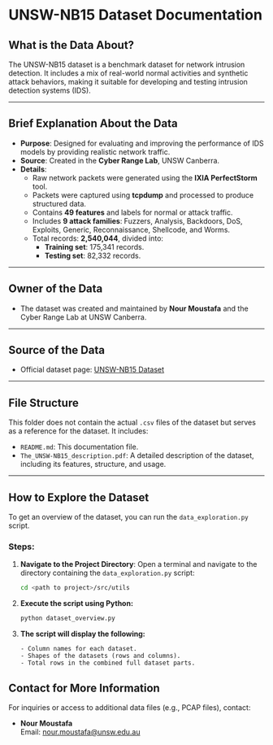 # UNSW-NB15 Dataset Documentation

## **What is the Data About?**
The UNSW-NB15 dataset is a benchmark dataset for network intrusion detection. It includes a mix of real-world normal activities and synthetic attack behaviors, making it suitable for developing and testing intrusion detection systems (IDS).

---

## **Brief Explanation About the Data**
- **Purpose**: Designed for evaluating and improving the performance of IDS models by providing realistic network traffic.
- **Source**: Created in the **Cyber Range Lab**, UNSW Canberra.
- **Details**:
  - Raw network packets were generated using the **IXIA PerfectStorm** tool.
  - Packets were captured using **tcpdump** and processed to produce structured data.
  - Contains **49 features** and labels for normal or attack traffic.
  - Includes **9 attack families**: Fuzzers, Analysis, Backdoors, DoS, Exploits, Generic, Reconnaissance, Shellcode, and Worms.
  - Total records: **2,540,044**, divided into:
    - **Training set**: 175,341 records.
    - **Testing set**: 82,332 records.

---

## **Owner of the Data**
- The dataset was created and maintained by **Nour Moustafa** and the Cyber Range Lab at UNSW Canberra.

---

## **Source of the Data**
- Official dataset page: [UNSW-NB15 Dataset](https://research.unsw.edu.au/projects/unsw-nb15-dataset)

---

## **File Structure**
This folder does not contain the actual `.csv` files of the dataset but serves as a reference for the dataset. It includes:
- `README.md`: This documentation file.
- `The_UNSW-NB15_description.pdf`: A detailed description of the dataset, including its features, structure, and usage.

---

## **How to Explore the Dataset**
To get an overview of the dataset, you can run the `data_exploration.py` script.

### **Steps**:
1. **Navigate to the Project Directory**:
   Open a terminal and navigate to the directory containing the `data_exploration.py` script:
   ```bash
   cd <path to project>/src/utils
   ```
2. **Execute the script using Python:**
    ```bash
    python dataset_overview.py
    ```
3. **The script will display the following:**
    ```text
    - Column names for each dataset.
    - Shapes of the datasets (rows and columns).
    - Total rows in the combined full dataset parts.
    ```

## **Contact for More Information**
For inquiries or access to additional data files (e.g., PCAP files), contact:
- **Nour Moustafa**  
  Email: [nour.moustafa@unsw.edu.au](mailto:nour.moustafa@unsw.edu.au)  
